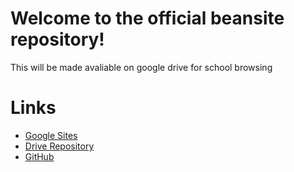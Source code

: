 # Welcome to the official beansite repository!
This will be made avaliable on google drive for school browsing

# Links
- [Google Sites](https://sites.google.com/westex.org/b95)
- [Drive Repository](https://drive.google.com/drive/folders/1refM9Mif6lAudcHVA-93zfaPXMqVBH7T?usp=sharing)
- [GitHub](https://github.com/M1dnight-ofcl/beansite)